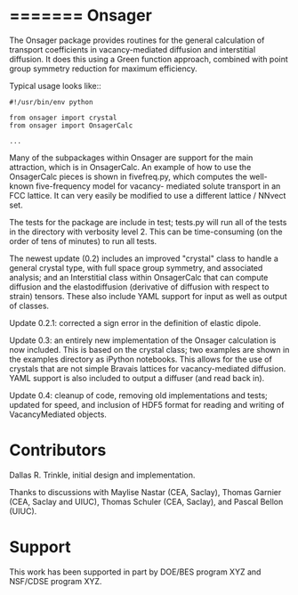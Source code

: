 =======
Onsager
=======

The Onsager package provides routines for the general calculation of transport coefficients in vacancy-mediated diffusion and interstitial diffusion. It does this using a Green function approach, combined with point group symmetry reduction for maximum efficiency.

Typical usage looks like::

    #!/usr/bin/env python

	from onsager import crystal
	from onsager import OnsagerCalc

    ...

Many of the subpackages within Onsager are support for the main attraction, which is in OnsagerCalc. An example of how to use the OnsagerCalc pieces is shown in fivefreq.py, which computes the well-known five-frequency model for vacancy- mediated solute transport in an FCC lattice. It can very easily be modified to use a different lattice / NNvect set.

The tests for the package are include in test; tests.py will run all of the tests in the directory with verbosity level 2. This can be time-consuming (on the order of tens of minutes) to run all tests.

The newest update (0.2) includes an improved "crystal" class to handle a general crystal type, with full space group symmetry, and associated analysis; and an Interstitial class within OnsagerCalc that can compute diffusion and the elastodiffusion (derivative of diffusion with respect to strain) tensors. These also include YAML support for input as well as output of classes.

Update 0.2.1: corrected a sign error in the definition of elastic dipole.

Update 0.3: an entirely new implementation of the Onsager calculation is now included. This is based on the crystal class; two examples are shown in the examples directory as iPython notebooks. This allows for the use of crystals that are not simple Bravais lattices for vacancy-mediated diffusion. YAML support is also included to output a diffuser (and read back in).

Update 0.4: cleanup of code, removing old implementations and tests; updated for speed, and inclusion of HDF5 format for reading and writing of VacancyMediated objects.

Contributors
============
Dallas R. Trinkle, initial design and implementation.

Thanks to discussions with Maylise Nastar (CEA, Saclay), Thomas Garnier (CEA, Saclay and UIUC), Thomas Schuler (CEA, Saclay), and Pascal Bellon (UIUC).

Support
=======
This work has been supported in part by DOE/BES program XYZ and NSF/CDSE program XYZ.
